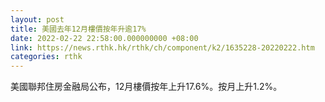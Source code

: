 ```yaml
---
layout: post
title: 美國去年12月樓價按年升逾17%
date: 2022-02-22 22:58:00.000000000 +08:00
link: https://news.rthk.hk/rthk/ch/component/k2/1635228-20220222.htm
categories: rthk
---
```


美國聯邦住房金融局公布，12月樓價按年上升17.6%。按月上升1.2%。
